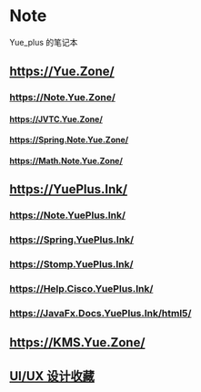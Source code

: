 # Note

Yue_plus 的笔记本

## <https://Yue.Zone/>

### <https://Note.Yue.Zone/>

#### <https://JVTC.Yue.Zone/>

#### <https://Spring.Note.Yue.Zone/>

#### <https://Math.Note.Yue.Zone/>

## <https://YuePlus.Ink/>

### <https://Note.YuePlus.Ink/>

### <https://Spring.YuePlus.Ink/>

### <https://Stomp.YuePlus.Ink/>

### <https://Help.Cisco.YuePlus.Ink/>

### <https://JavaFx.Docs.YuePlus.Ink/html5/>

## <https://KMS.Yue.Zone/>

## [UI/UX 设计收藏](https://yue-plus.github.io/UIUXDesignCollection/)
